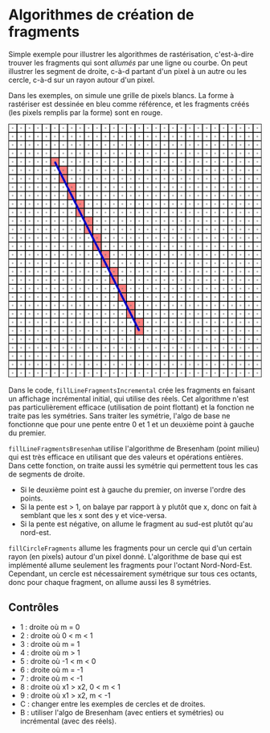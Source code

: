 # Algorithmes de création de fragments

Simple exemple pour illustrer les algorithmes de rastérisation, c'est-à-dire trouver les fragments qui sont *allumés* par une ligne ou courbe. On peut illustrer les segment de droite, c-à-d partant d'un pixel à un autre ou les cercle, c-à-d sur un rayon autour d'un pixel.

Dans les exemples, on simule une grille de pixels blancs. La forme à rastériser est dessinée en bleu comme référence, et les fragments créés (les pixels remplis par la forme) sont en rouge.

<img src="doc/segment.png"/>

Dans le code, `fillLineFragmentsIncremental` crée les fragments en faisant un affichage incrémental initial, qui utilise des réels. Cet algorithme n'est pas particulièrement efficace (utilisation de point flottant) et la fonction ne traite pas les symétries. Sans traiter les symétrie, l'algo de base ne fonctionne que pour une pente entre 0 et 1 et un deuxième point à gauche du premier.

`fillLineFragmentsBresenham` utilise l'algorithme de Bresenham (point milieu) qui est très efficace en utilisant que des valeurs et opérations entières. Dans cette fonction, on traite aussi les symétrie qui permettent tous les cas de segments de droite.

* Si le deuxième point est à gauche du premier, on inverse l'ordre des points.
* Si la pente est > 1, on balaye par rapport à y plutôt que x, donc on fait à semblant que les x sont des y et vice-versa.
* Si la pente est négative, on allume le fragment au sud-est plutôt qu'au nord-est.

`fillCircleFragments` allume les fragments pour un cercle qui d'un certain rayon (en pixels) autour d'un pixel donné. L'algorithme de base qui est implémenté allume seulement les fragments pour l'octant Nord-Nord-Est. Cependant, un cercle est nécessairement symétrique sur tous ces octants, donc pour chaque fragment, on allume aussi les 8 symétries.

## Contrôles

* 1 : droite où m = 0
* 2 : droite où 0 < m < 1
* 3 : droite où m = 1
* 4 : droite où m > 1
* 5 : droite où -1 < m < 0
* 6 : droite où m = -1
* 7 : droite où m < -1
* 8 : droite où x1 > x2, 0 < m < 1
* 9 : droite où x1 > x2, m < -1
* C : changer entre les exemples de cercles et de droites.
* B : utiliser l'algo de Bresenham (avec entiers et symétries) ou incrémental (avec des réels).

